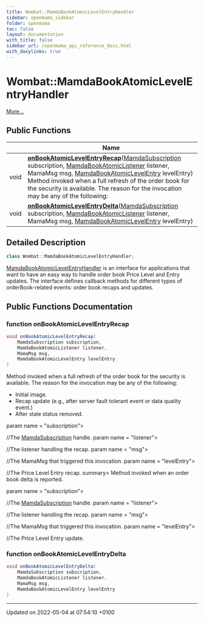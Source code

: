 ```yaml
---
title: Wombat::MamdaBookAtomicLevelEntryHandler
sidebar: openmama_sidebar
folder: openmama
toc: false
layout: documentation
with_title: false
sidebar_url: /openmama_api_reference_docs.html
with_doxylinks: true
---
```


# Wombat::MamdaBookAtomicLevelEntryHandler



 [More...](#detailed-description)

## Public Functions

|                | Name           |
| -------------- | -------------- |
| void | **[onBookAtomicLevelEntryRecap](interfaceWombat_1_1MamdaBookAtomicLevelEntryHandler.html#function-onbookatomiclevelentryrecap)**([MamdaSubscription](classWombat_1_1MamdaSubscription.html) subscription, [MamdaBookAtomicListener](classWombat_1_1MamdaBookAtomicListener.html) listener, MamaMsg msg, [MamdaBookAtomicLevelEntry](interfaceWombat_1_1MamdaBookAtomicLevelEntry.html) levelEntry)<br>Method invoked when a full refresh of the order book for the security is available. The reason for the invocation may be any of the following:  |
| void | **[onBookAtomicLevelEntryDelta](interfaceWombat_1_1MamdaBookAtomicLevelEntryHandler.html#function-onbookatomiclevelentrydelta)**([MamdaSubscription](classWombat_1_1MamdaSubscription.html) subscription, [MamdaBookAtomicListener](classWombat_1_1MamdaBookAtomicListener.html) listener, MamaMsg msg, [MamdaBookAtomicLevelEntry](interfaceWombat_1_1MamdaBookAtomicLevelEntry.html) levelEntry) |

## Detailed Description

```csharp
class Wombat::MamdaBookAtomicLevelEntryHandler;
```


[MamdaBookAtomicLevelEntryHandler](interfaceWombat_1_1MamdaBookAtomicLevelEntryHandler.html) is an interface for applications that want to have an easy way to handle order book Price Level and Entry updates. The interface defines callback methods for different types of orderBook-related events: order book recaps and updates. 

## Public Functions Documentation

### function onBookAtomicLevelEntryRecap

```csharp
void onBookAtomicLevelEntryRecap(
    MamdaSubscription subscription,
    MamdaBookAtomicListener listener,
    MamaMsg msg,
    MamdaBookAtomicLevelEntry levelEntry
)
```

Method invoked when a full refresh of the order book for the security is available. The reason for the invocation may be any of the following: 



* Initial image.
* Recap update (e.g., after server fault tolerant event or data quality event.)
* After stale status removed. 


 param name = "subscription">

//The [MamdaSubscription](classWombat_1_1MamdaSubscription.html) handle. param name = "listener">

//The listener handling the recap. param name = "msg">

//The MamaMsg that triggered this invocation. param name = "levelEntry">

//The Price Level Entry recap. summary> Method invoked when an order book delta is reported. 



 param name = "subscription">

//The [MamdaSubscription](classWombat_1_1MamdaSubscription.html) handle. param name = "listener">

//The listener handling the recap. param name = "msg">

//The MamaMsg that triggered this invocation. param name = "levelEntry">

//The Price Level Entry update. 


### function onBookAtomicLevelEntryDelta

```csharp
void onBookAtomicLevelEntryDelta(
    MamdaSubscription subscription,
    MamdaBookAtomicListener listener,
    MamaMsg msg,
    MamdaBookAtomicLevelEntry levelEntry
)
```


-------------------------------

Updated on 2022-05-04 at 07:54:10 +0100
